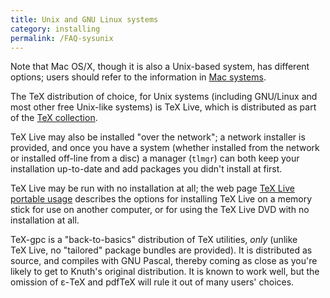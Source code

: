 ```yaml
---
title: Unix and GNU Linux systems
category: installing
permalink: /FAQ-sysunix
---
```


  Note that Mac OS/X, though it is also a Unix-based system, has
  different options; users should refer to the information in
  [Mac systems](FAQ-sysmac).

The TeX distribution of choice, for Unix systems (including
GNU/Linux and most other free Unix-like systems) is TeX&nbsp;Live,
which is distributed as part of the [TeX collection](FAQ-CD).

TeX&nbsp;Live may also be installed "over the network"; a network
installer is provided, and once you have a system (whether installed
from the network or installed off-line from a disc) a manager
(`tlmgr`) can both keep your installation up-to-date and add
packages you didn't install at first.

TeX&nbsp;Live may be run with no installation at all; the web page 
[TeX&nbsp;Live portable usage](http://www.tug.org/texlive/portable.html)
describes the options for installing TeX&nbsp;Live on a memory stick for
use on another computer, or for using the TeX&nbsp;Live DVD with
no installation at all.

TeX-gpc is a "back-to-basics" distribution of TeX utilities,
_only_ (unlike TeX&nbsp;Live, no "tailored" package bundles are
provided).  It is distributed as source, and compiles with GNU
Pascal, thereby coming as close as you're likely to get to Knuth's original
distribution.  It is known to work well, but the omission of &epsilon;-TeX
and pdfTeX will rule it out of many users' choices.

